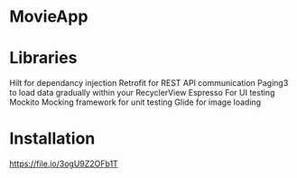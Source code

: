 # MovieApp

# Libraries
Hilt for dependancy injection
Retrofit for REST API communication
Paging3 to load data gradually within your RecyclerView
Espresso For UI testing
Mockito Mocking framework for unit testing
Glide for image loading


# Installation

https://file.io/3ogU9Z2OFb1T
